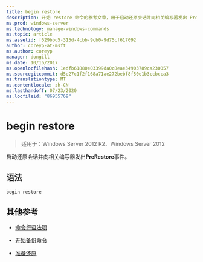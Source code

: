 ```yaml
---
title: begin restore
description: 开始 restore 命令的参考文章，用于启动还原会话并向相关编写器发出 PreRestore 事件。
ms.prod: windows-server
ms.technology: manage-windows-commands
ms.topic: article
ms.assetid: f629bbd5-315d-4cbb-9cb0-9d75cf617092
author: coreyp-at-msft
ms.author: coreyp
manager: dongill
ms.date: 10/16/2017
ms.openlocfilehash: 1edfb61880e03399da0c8eae34903789ca230057
ms.sourcegitcommit: d5e27c1f2f168a71ae272bebf8f50e1b3ccbcca3
ms.translationtype: MT
ms.contentlocale: zh-CN
ms.lasthandoff: 07/23/2020
ms.locfileid: "86955769"
---
```

# <a name="begin-restore"></a>begin restore

> 适用于：Windows Server 2012 R2、Windows Server 2012

启动还原会话并向相关编写器发出**PreRestore**事件。

## <a name="syntax"></a>语法

```
begin restore
```

## <a name="additional-references"></a>其他参考

- [命令行语法项](command-line-syntax-key.md)

- [开始备份命令](begin-backup.md)

- [准备还原](/windows/win32/vss/overview-of-preparing-for-restore)
